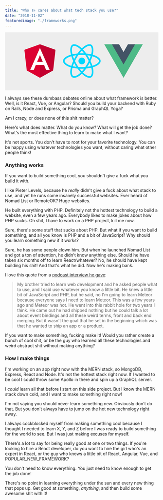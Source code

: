 ```yaml
---
title: "Who TF cares about what tech stack you use?"
date: "2018-11-02"
featuredimage: "./frameworks.png"
---
```


![Frameworks](./frameworks.png)

I always see these dumbass debates online about what framework is better. Well, is it React, Vue, or Angular? Should you build your backend with Ruby on Rails, Node and Express, or Prisma and GraphQL Yoga?

Am I crazy, or does none of this shit matter?

Here's what does matter. What do you know? What will get the job done? What's the most effective thing to learn to make what I want?

It's not sports. You don't have to root for your favorite technology. You can be happy using whatever technologies you want, without caring what other people think!

### Anything works

If you want to build something cool, you shouldn't give a fuck what you build it with.

I like Pieter Levels, because he _really_ didn't give a fuck about what stack to use, and yet he runs some insanely successful websites. Ever heard of Nomad List or RemoteOK? Huge websites.

He built everything with PHP. Definitely not the hottest technology to build a website, even a few years ago. Everybody likes to make jokes about how PHP sucks. Oh shit, I have to work on a PHP project, kill me now.

Sure, there's some stuff that sucks about PHP. But what if you want to build something, and all you know is PHP and a bit of JavaScript? Why should you learn something new if it works?

Sure, he has some people clown him. But when he launched Nomad List and got a ton of attention, he didn't know anything else. Should he have taken six months off to learn React/whatever? No, he should have kept building his shit! And that's what he did. Now he's making bank.

I love this quote from a [podcast interview he gave](https://www.indiehackers.com/podcast/043-pieter-levels-of-nomad-list):

> My brother tried to learn web development and he asked people what to use, and I said use whatever you know a little bit. He knew a little bit of JavaScript and PHP, but he said, no I'm going to learn Meteor because everyone says I need to learn Meteor. This was a few years ago and Meteor was hot. He went into this rabbit hole for two years I think. He came out he had shipped nothing but he could talk a lot about event bindings and all these weird terms, front and back end merging. But it wasn't the goal that he set in the beginning which was that he wanted to ship an app or a product.

If you want to make something, fucking make it! Would you rather create a bunch of cool shit, or be the guy who learned all these technologies and weird abstract shit without making anything?

### How I make things

I'm working on an app right now with the MERN stack, so MongoDB, Express, React and Node. It's not the hottest stack right now. If I wanted to be cool I could throw some Apollo in there and spin up a GraphQL server.

I _could_ learn all that before I start on this side project. But I know the MERN stack down cold, and I want to make something right now!

I'm not saying you should never learn something new. Obviously don't do that. But you don't always have to jump on the hot new technology right away.

I always cockblocked myself from making something cool because I thought I needed to learn X, Y, and Z before I was ready to build something for the world to see. But I was just making excuses for myself.

There's a lot to say for being really good at one or two things. If you're looking to hire a React developer, do you want to hire the girl who's an expert in React, or the guy who knows a little bit of React, Angular, Vue, and POPULAR_NEW_FRAMEWORK?

You don't need to know everything. You just need to know enough to get the job done!

There's no point in learning everything under the sun and every new thing that pops up. Get good at something, _anything_, and then build some awesome shit with it!

